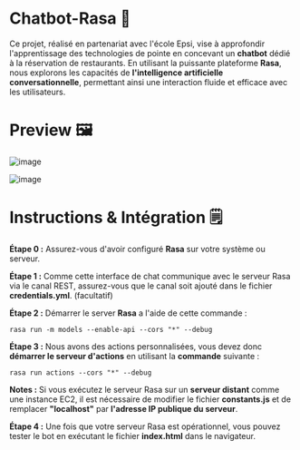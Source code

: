 # Chatbot-Rasa 🤖
Ce projet, réalisé en partenariat avec l'école Epsi, vise à approfondir l'apprentissage des technologies de pointe en concevant un **chatbot** dédié à la réservation de restaurants. En utilisant la puissante plateforme **Rasa**, nous explorons les capacités de **l'intelligence artificielle conversationnelle**, permettant ainsi une interaction fluide et efficace avec les utilisateurs.

# Preview 🖼️

![image](https://github.com/BenoitAd/Chatbot-Rasa/assets/62358946/a957c63c-b5c9-465c-92f6-9e3cbc679f3a)

![image](https://github.com/BenoitAd/Chatbot-Rasa/assets/62358946/5408c468-48ce-4112-9959-759b337af96d)

# Instructions & Intégration 🗒️

**Étape 0 :** Assurez-vous d'avoir configuré **Rasa** sur votre système ou serveur.

**Étape 1 :** Comme cette interface de chat communique avec le serveur Rasa via le canal REST, assurez-vous que le canal soit ajouté dans le fichier **credentials.yml**. (facultatif)

**Étape 2 :** Démarrer le server **Rasa** a l'aide de cette commande : 

```shell
rasa run -m models --enable-api --cors "*" --debug
```

**Étape 3 :** Nous avons des actions personnalisées, vous devez donc **démarrer le serveur d'actions** en utilisant la **commande** suivante :

```shell
rasa run actions --cors "*" --debug
```

**Notes :** Si vous exécutez le serveur Rasa sur un **serveur distant** comme une instance EC2, il est nécessaire de modifier le fichier **constants.js** et de remplacer **"localhost"** par **l'adresse IP publique du serveur**.

**Étape 4 :** Une fois que votre serveur Rasa est opérationnel, vous pouvez tester le bot en exécutant le fichier **index.html** dans le navigateur.
